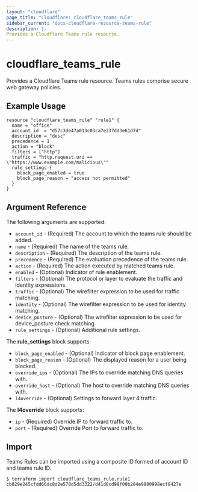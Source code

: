 ```yaml
---
layout: "cloudflare"
page_title: "Cloudflare: cloudflare_teams_rule"
sidebar_current: "docs-cloudflare-resource-teams-rule"
description: |-
Provides a Cloudflare Teams rule resource.
---
```


# cloudflare_teams_rule

Provides a Cloudflare Teams rule resource. Teams rules comprise secure web gateway policies.

## Example Usage

```hcl
resource "cloudflare_teams_rule" "rule1" {
  name = "office"
  account_id  = "d57c3de47a013c03ca7e237dd3e61d7d"
  description = "desc"
  precedence = 1
  action = "block"
  filters = ["http"]
  traffic = "http.request.uri == \"https://www.example.com/malicious\""
  rule_settings {
    block_page_enabled = true
    block_page_reason = "access not permitted"
  }
}
```

## Argument Reference

The following arguments are supported:

* `account_id` - (Required) The account to which the teams rule should be added.
* `name` - (Required) The name of the teams rule.
* `description` - (Required) The description of the teams rule.
* `precedence` - (Required) The evaluation precedence of the teams rule.
* `action` - (Required) The action executed by matched teams rule.
* `enabled` - (Optional) Indicator of rule enablement.
* `filters` - (Optional) The protocol or layer to evaluate the traffic and identity expressions.
* `traffic` - (Optional) The wirefilter expression to be used for traffic matching.
* `identity` - (Optional) The wirefilter expression to be used for identity matching.
* `device_posture` - (Optional) The wirefilter expression to be used for device_posture check matching.
* `rule_settings` - (Optional) Additional rule settings.

The **rule_settings** block supports:
* `block_page_enabled` - (Optional) Indicator of block page enablement.
* `block_page_reason` - (Optional) The displayed reason for a user being blocked.
* `override_ips` - (Optional) The IPs to override matching DNS queries with.
* `override_host` - (Optional) The host to override matching DNS queries with.
* `l4override` - (Optional) Settings to forward layer 4 traffic.

The **l4override** block supports:
* `ip` - (Required) Override IP to forward traffic to.
* `port` - (Required) Override Port to forward traffic to.

## Import

Teams Rules can be imported using a composite ID formed of account
ID and teams rule ID.

```
$ terraform import cloudflare_teams_rule.rule1 cb029e245cfdd66dc8d2e570d5dd3322/d41d8cd98f00b204e9800998ecf8427e
```
